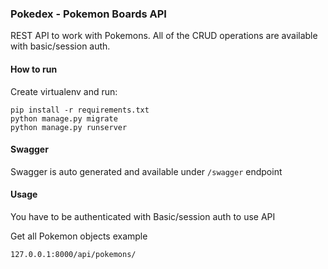 ### Pokedex - Pokemon Boards API

REST API to work with Pokemons. All of the CRUD operations are available with basic/session auth.


#### How to run
Create virtualenv and run:
``` 
pip install -r requirements.txt
python manage.py migrate
python manage.py runserver
```
#### Swagger
Swagger is auto generated and available under ```/swagger``` endpoint

#### Usage

You have to be authenticated with Basic/session auth to use API

Get all Pokemon objects example
```
127.0.0.1:8000/api/pokemons/
```
